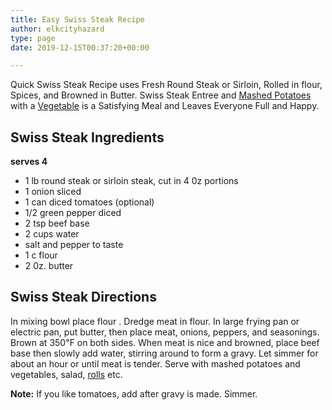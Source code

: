 ```yaml
---
title: Easy Swiss Steak Recipe
author: elkcityhazard
type: page
date: 2019-12-15T00:37:20+00:00

---
```

Quick Swiss Steak Recipe uses Fresh Round Steak or Sirloin, Rolled in flour, Spices, and Browned in Butter. Swiss Steak Entree and [Mashed Potatoes][1] with a [Vegetable][2] is a Satisfying Meal and Leaves Everyone Full and Happy.

## Swiss Steak Ingredients

**serves 4**

  * 1 lb round steak or sirloin steak, cut in 4 0z portions
  * 1 onion sliced
  * 1 can diced tomatoes (optional)
  * 1/2 green pepper diced
  * 2 tsp beef base
  * 2 cups water
  * salt and pepper to taste
  * 1 c flour
  * 2 0z. butter

## Swiss Steak Directions

In mixing bowl place flour . Dredge meat in flour. In large frying pan or electric pan, put butter, then place meat, onions, peppers, and seasonings. Brown at 350&#8457; on both sides. When meat is nice and browned, place beef base then slowly add water, stirring around to form a gravy. Let simmer for about an hour or until meat is tender. Serve with mashed potatoes and vegetables, salad, [rolls][3] etc.

**Note:** If you like tomatoes, add after gravy is made. Simmer.

 [1]: /wordpress/recipes-for-special-occasions-and-events/homemade-mashed-potatoes-recipe/
 [2]: /wordpress/hot-vegetables/
 [3]: /wordpress/easy-bread-recipes/